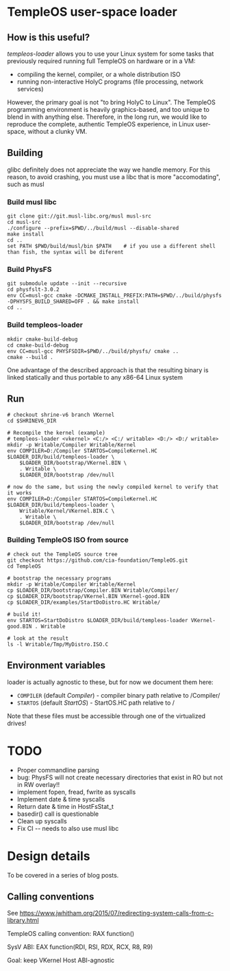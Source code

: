 # TempleOS user-space loader

## How is this useful?

_templeos-loader_ allows you to use your Linux system for some tasks that previously required running full TempleOS on hardware or in a VM:

- compiling the kernel, compiler, or a whole distribution ISO
- running non-interactive HolyC programs (file processing, network services)

However, the primary goal is not "to bring HolyC to Linux". The TempleOS programming environment is heavily graphics-based, and too unique to blend in with anything else. Therefore, in the long run, we would like to reproduce the complete, authentic TempleOS experience, in Linux user-space, without a clunky VM. 

## Building

glibc definitely does not appreciate the way we handle memory.
For this reason, to avoid crashing, you must use a libc that is more "accomodating", such as musl

### Build musl libc

    git clone git://git.musl-libc.org/musl musl-src
    cd musl-src
    ./configure --prefix=$PWD/../build/musl --disable-shared
    make install
    cd ..
    set PATH $PWD/build/musl/bin $PATH    # if you use a different shell than fish, the syntax will be diferent

### Build PhysFS

    git submodule update --init --recursive
    cd physfslt-3.0.2
    env CC=musl-gcc cmake -DCMAKE_INSTALL_PREFIX:PATH=$PWD/../build/physfs -DPHYSFS_BUILD_SHARED=OFF . && make install
    cd ..

### Build templeos-loader

    mkdir cmake-build-debug
    cd cmake-build-debug
    env CC=musl-gcc PHYSFSDIR=$PWD/../build/physfs/ cmake ..
    cmake --build .

One advantage of the described approach is that the resulting binary is linked statically and thus portable to any x86-64 Linux system

## Run

    # checkout shrine-v6 branch VKernel
    cd $SHRINEV6_DIR

    # Recompile the kernel (example)
    # templeos-loader <vkernel> <C:/> <C:/ writable> <D:/> <D:/ writable>
    mkdir -p Writable/Compiler Writable/Kernel
    env COMPILER=D:/Compiler STARTOS=CompileKernel.HC $LOADER_DIR/build/templeos-loader \
        $LOADER_DIR/bootstrap/VKernel.BIN \
        . Writable \
        $LOADER_DIR/bootstrap /dev/null

    # now do the same, but using the newly compiled kernel to verify that it works
    env COMPILER=D:/Compiler STARTOS=CompileKernel.HC $LOADER_DIR/build/templeos-loader \
        Writable/Kernel/VKernel.BIN.C \
        . Writable \
        $LOADER_DIR/bootstrap /dev/null

### Building TempleOS ISO from source

    # check out the TempleOS source tree
    git checkout https://github.com/cia-foundation/TempleOS.git
    cd TempleOS

    # bootstrap the necessary programs
    mkdir -p Writable/Compiler Writable/Kernel
    cp $LOADER_DIR/bootstrap/Compiler.BIN Writable/Compiler/
    cp $LOADER_DIR/bootstrap/VKernel.BIN VKernel-good.BIN
    cp $LOADER_DIR/examples/StartDoDistro.HC Writable/

    # build it!
    env STARTOS=StartDoDistro $LOADER_DIR/build/templeos-loader VKernel-good.BIN . Writable

    # look at the result
    ls -l Writable/Tmp/MyDistro.ISO.C

## Environment variables

loader is actually agnostic to these, but for now we document them here:

- `COMPILER` (default _Compiler_) - compiler binary path relative to /Compiler/
- `STARTOS` (default _StartOS_) - StartOS.HC path relative to /

Note that these files must be accessible through one of the virtualized drives!

# TODO

- Proper commandline parsing
- bug: PhysFS will not create necessary directories that exist in RO but not in RW overlay!!
- implement fopen, fread, fwrite as syscalls
- Implement date & time syscalls
- Return date & time in HostFsStat_t
- basedir() call is questionable
- Clean up syscalls
- Fix CI -- needs to also use musl libc

# Design details

To be covered in a series of blog posts.

## Calling conventions

See https://www.jwhitham.org/2015/07/redirecting-system-calls-from-c-library.html

TempleOS calling convention: RAX function(<arguments on stack>)

SysV ABI: EAX function(RDI, RSI, RDX, RCX, R8, R9)

Goal: keep VKernel Host ABI-agnostic
